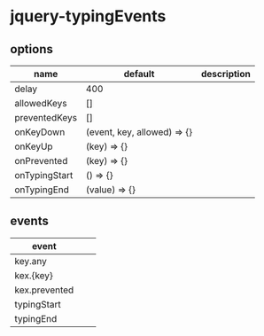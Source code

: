 # jquery-typingEvents

## options

| name          | default                     | description |
|---------------|-----------------------------|-------------|
| delay         | 400                         |             |
| allowedKeys   | []                          |             |
| preventedKeys | []                          |             |
| onKeyDown     | (event, key, allowed) => {} |             |
| onKeyUp       | (key) => {}                 |             |
| onPrevented   | (key) => {}                 |             |
| onTypingStart | () => {}                    |             |
| onTypingEnd   | (value) => {}               |             |

## events

| event         |   |   |
|---------------|---|---|
| key.any       |   |   |
| kex.{key}     |   |   |
| kex.prevented |   |   |
| typingStart   |   |   |
| typingEnd     |   |   |

